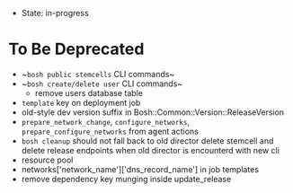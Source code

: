 - State: in-progress

# To Be Deprecated

- ~`bosh public stemcells` CLI commands~
- ~`bosh create/delete user` CLI commands~
  - remove users database table
- `template` key on deployment job
- old-style dev version suffix in Bosh::Common::Version::ReleaseVersion
- `prepare_network_change`, `configure_networks`, `prepare_configure_networks` from agent actions
- `bosh cleanup` should not fall back to old director delete stemcell and delete release endpoints when old director is encounterd with new cli
- resource pool
- networks['network_name']['dns_record_name'] in job templates 
- remove dependency key munging inside update_release
